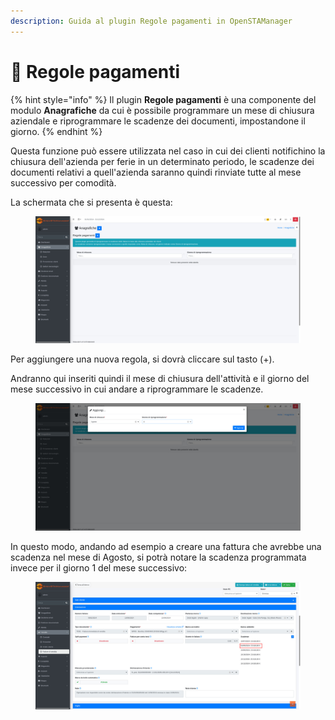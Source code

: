```yaml
---
description: Guida al plugin Regole pagamenti in OpenSTAManager
---
```


# 📑 Regole pagamenti

{% hint style="info" %}
Il plugin **Regole pagamenti** è una componente del modulo **Anagrafiche** da cui è possibile programmare un mese di chiusura aziendale e riprogrammare le scadenze dei documenti, impostandone il giorno.
{% endhint %}

Questa funzione può essere utilizzata nel caso in cui dei clienti notifichino la chiusura dell'azienda per ferie in un determinato periodo, le scadenze dei documenti relativi a quell'azienda saranno quindi rinviate tutte al mese successivo per comodità.

La schermata che si presenta è questa:

<figure><img src="../../../../.gitbook/assets/immagine (96).png" alt=""><figcaption></figcaption></figure>

Per aggiungere una nuova regola, si dovrà cliccare sul tasto (+).

Andranno qui inseriti quindi il mese di chiusura dell'attività e il giorno del mese successivo in cui andare a riprogrammare le scadenze.

<figure><img src="../../../../.gitbook/assets/immagine (97).png" alt=""><figcaption></figcaption></figure>

In questo modo, andando ad esempio a creare una fattura che avrebbe una scadenza nel mese di Agosto, si potrà notare la scadenza programmata invece per il giorno 1 del mese successivo:

<figure><img src="../../../../.gitbook/assets/immagine (98).png" alt=""><figcaption></figcaption></figure>
